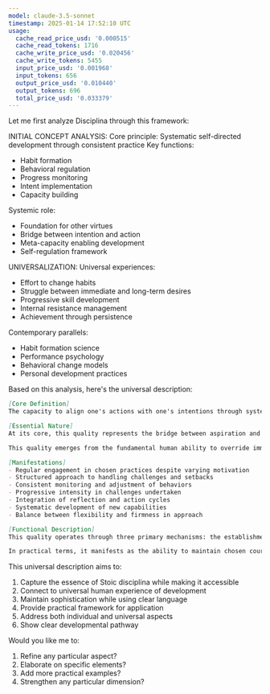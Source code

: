 ```yaml
---
model: claude-3.5-sonnet
timestamp: 2025-01-14 17:52:10 UTC
usage:
  cache_read_price_usd: '0.000515'
  cache_read_tokens: 1716
  cache_write_price_usd: '0.020456'
  cache_write_tokens: 5455
  input_price_usd: '0.001968'
  input_tokens: 656
  output_price_usd: '0.010440'
  output_tokens: 696
  total_price_usd: '0.033379'
---
```


Let me first analyze Disciplina through this framework:

INITIAL CONCEPT ANALYSIS:
Core principle: Systematic self-directed development through consistent practice
Key functions:
- Habit formation
- Behavioral regulation
- Progress monitoring
- Intent implementation
- Capacity building

Systemic role:
- Foundation for other virtues
- Bridge between intention and action
- Meta-capacity enabling development
- Self-regulation framework

UNIVERSALIZATION:
Universal experiences:
- Effort to change habits
- Struggle between immediate and long-term desires
- Progressive skill development
- Internal resistance management
- Achievement through persistence

Contemporary parallels:
- Habit formation science
- Performance psychology
- Behavioral change models
- Personal development practices

Based on this analysis, here's the universal description:

```markdown
[Core Definition]
The capacity to align one's actions with one's intentions through systematic practice and consistent effort, enabling progressive development of capabilities and character. It manifests as the ability to maintain chosen behaviors despite internal resistance or external challenges, guided by clear purpose and supported by regular reflection.

[Essential Nature]
At its core, this quality represents the bridge between aspiration and achievement, intention and implementation. It operates as a meta-capacity that enables the development of other qualities through deliberate practice and consistent application. Unlike mere willpower, it combines strategic awareness with systematic action, creating sustainable patterns of behavior aligned with chosen values and goals.

This quality emerges from the fundamental human ability to override immediate impulses in service of longer-term development, refined through conscious practice and supported by structured approaches to challenge and growth. It represents the practical foundation of personal evolution, manifesting as both the driver and method of intentional development.

[Manifestations]
- Regular engagement in chosen practices despite varying motivation
- Structured approach to handling challenges and setbacks
- Consistent monitoring and adjustment of behaviors
- Progressive intensity in challenges undertaken
- Integration of reflection and action cycles
- Systematic development of new capabilities
- Balance between flexibility and firmness in approach

[Functional Description]
This quality operates through three primary mechanisms: the establishment of clear practices aligned with developmental goals, the consistent implementation of these practices despite varying conditions, and the systematic refinement of approach based on experience. It builds upon itself, as each successful implementation strengthens the capacity for future application, creating an upward spiral of capability and reliability.

In practical terms, it manifests as the ability to maintain chosen courses of action despite internal resistance or external obstacles. This includes regular engagement in beneficial practices, systematic approach to challenges, and consistent reflection on results. The quality develops through progressive challenge, starting with simple commitments and building toward more demanding applications, always maintaining the balance between stretch and sustainability.
```

This universal description aims to:
1. Capture the essence of Stoic disciplina while making it accessible
2. Connect to universal human experience of development
3. Maintain sophistication while using clear language
4. Provide practical framework for application
5. Address both individual and universal aspects
6. Show clear developmental pathway

Would you like me to:
1. Refine any particular aspect?
2. Elaborate on specific elements?
3. Add more practical examples?
4. Strengthen any particular dimension?